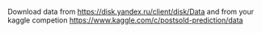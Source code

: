 Download data from https://disk.yandex.ru/client/disk/Data and from your kaggle competion https://www.kaggle.com/c/postsold-prediction/data 
